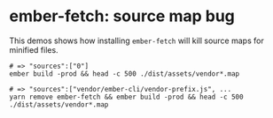 # ember-fetch: source map bug

This demos shows how installing `ember-fetch` will kill source maps for minified
files.

```
# => "sources":["0"]
ember build -prod && head -c 500 ./dist/assets/vendor*.map 

# => "sources":["vendor/ember-cli/vendor-prefix.js", ...
yarn remove ember-fetch && ember build -prod && head -c 500 ./dist/assets/vendor*.map
```
